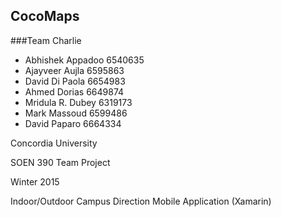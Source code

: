## CocoMaps
###Team Charlie
* Abhishek Appadoo 6540635
* Ajayveer Aujla 6595863
* David Di Paola 6654983
* Ahmed Dorias 6649874
* Mridula R. Dubey 6319173
* Mark Massoud 6599486
* David Paparo 6664334



Concordia University

SOEN 390 Team Project

Winter 2015

Indoor/Outdoor Campus Direction Mobile Application (Xamarin)
